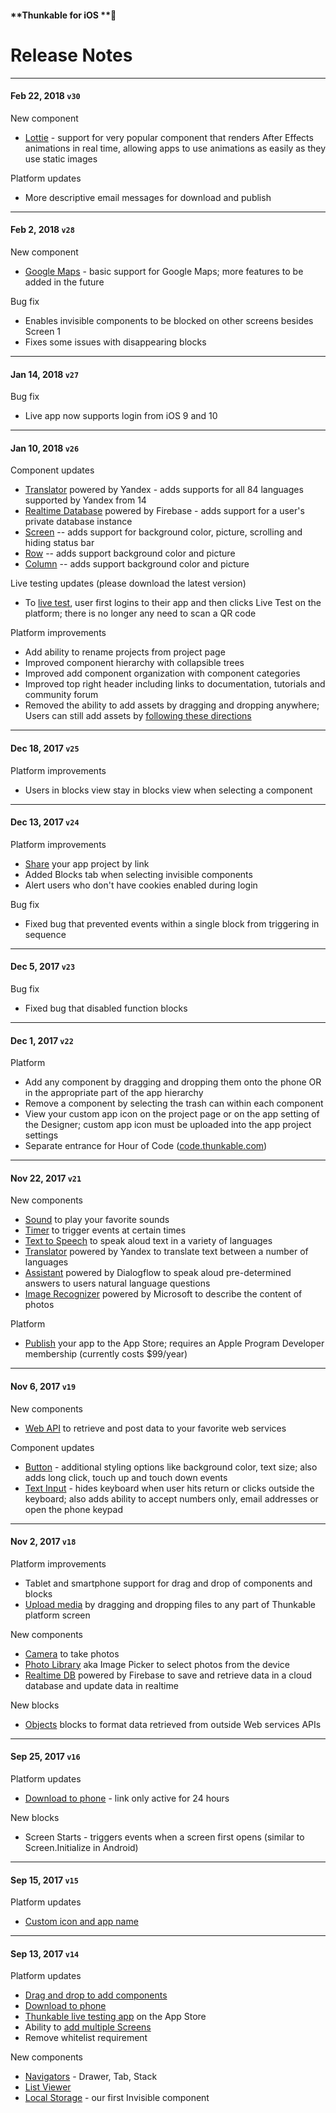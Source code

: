 #### **Thunkable for iOS **

# Release Notes

---

#### Feb 22, 2018 `v30`

New component

* [Lottie](/ios/components/image/lottie.md) - support for very popular component that renders After Effects animations in real time, allowing apps to use animations as easily as they use static images

Platform updates

* More descriptive email messages for download and publish

---

#### Feb 2, 2018 `v28`

New component

* [Google Maps](/ios/components/location/google-maps.md) - basic support for Google Maps; more features to be added in the future

Bug fix

* Enables invisible components to be blocked on other screens besides Screen 1
* Fixes some issues with disappearing blocks

---

#### Jan 14, 2018 `v27`

Bug fix

* Live app now supports login from iOS 9 and 10

---

#### Jan 10, 2018 `v26`

Component updates

* [Translator](/ios/components/voice/translator.md) powered by Yandex - adds supports for all 84 languages supported by Yandex from 14
* [Realtime Database](/ios/components/data-storage/realtime-db.md) powered by Firebase - adds support for a user's private database instance
* [Screen](/ios/components/screen-layout/screen.md) -- adds support for background color, picture, scrolling and hiding status bar
* [Row](/ios/components/screen-layout/layout/row.md) -- adds support background color and picture
* [Column](/ios/components/screen-layout/layout/column.md) -- adds support background color and picture

Live testing updates \(please download the latest version\)

* To [live test](/ios/live-test.md), user first logins to their app and then clicks Live Test on the platform; there is no longer any need to scan a QR code

Platform improvements

* Add ability to rename projects from project page
* Improved component hierarchy with collapsible trees
* Improved add component organization with component categories
* Improved top right header including links to documentation, tutorials and community forum
* Removed the ability to add assets by dragging and dropping anywhere; Users can still add assets by [following these directions](/ios/components/app-settings/upload-media.md)

---

#### Dec 18, 2017 `v25`

Platform improvements

* Users in blocks view stay in blocks view when selecting a component

---

#### Dec 13, 2017 `v24`

Platform improvements

* [Share](/ios/6-share.md) your app project by link
* Added Blocks tab when selecting invisible components
* Alert users who don't have cookies enabled during login

Bug fix

* Fixed bug that prevented events within a single block from triggering in sequence

---

#### Dec 5, 2017 `v23`

Bug fix

* Fixed bug that disabled function blocks

---

#### Dec 1, 2017 `v22`

Platform

* Add any component by dragging and dropping them onto the phone OR in the appropriate part of the app hierarchy
* Remove a component by selecting the trash can within each component
* View your custom app icon on the project page or on the app setting of the Designer; custom app icon must be uploaded into the app project settings
* Separate entrance for Hour of Code \([code.thunkable.com](http://code.thunkable.com)\)

---

#### Nov 22, 2017 `v21`

New components

* [Sound](/ios/components/voice/sound.md) to play your favorite sounds
* [Timer](/ios/components/user-interface/sensors/timer.md) to trigger events at certain times
* [Text to Speech](/ios/components/voice/text-to-speech.md) to speak aloud text in a variety of languages
* [Translator](/ios/components/voice/translator.md) powered by Yandex to translate text between a number of languages
* [Assistant](/ios/components/voice/assistant.md) powered by Dialogflow to speak aloud pre-determined answers to users natural language questions
* [Image Recognizer](/ios/components/image/image-recognizer.md) powered by Microsoft to describe the content of photos

Platform

* [Publish](/ios/publish.md) your app to the App Store; requires an Apple Program Developer membership \(currently costs $99/year\)

---

#### Nov 6, 2017 `v19`

New components

* [Web API](/ios/components/storage/web-api.md) to retrieve and post data to your favorite web services

Component updates

* [Button](/android/components/user-interface/button.md)  - additional styling options like background color, text size; also adds long click, touch up and touch down events
* [Text Input](/ios/components/user-interface/text-input.md) - hides keyboard when user hits return or clicks outside the keyboard; also adds ability to accept numbers only, email addresses or open the phone keypad

---

#### Nov 2, 2017 `v18`

Platform improvements

* Tablet and smartphone support for drag and drop of components and blocks
* [Upload media](/ios/components/app-settings/upload-media.md) by dragging and dropping files to any part of Thunkable platform screen

New components

* [Camera](/ios/components/media/camera.md) to take photos
* [Photo Library](/ios/components/media/photo-library.md) aka Image Picker to select photos from the device
* [Realtime DB](/ios/components/storage/realtime-db.md) powered by Firebase to save and retrieve data in a cloud database and update data in realtime 

New blocks

* [Objects](/ios/blocks/objects.md) blocks to format data retrieved from outside Web services APIs

---

#### Sep 25, 2017 `v16`

Platform updates

* [Download to phone](https://docs.thunkable.com/ios/download.html#step-4-download) - link only active for 24 hours

New blocks

* Screen Starts - triggers events when a screen first opens \(similar to Screen.Initialize in Android\)

---

#### Sep 15, 2017 `v15`

Platform updates

* [Custom icon and app name](/ios/components/app-settings/custom-icon-+-app-name.md)

---

#### Sep 13, 2017 `v14`

Platform updates

* [Drag and drop to add components](https://docs.thunkable.com/ios/create.html#step-5：-add-app-components)
* [Download to phone](//ios/download.md#step-4-download)
* [Thunkable live testing app](http://appstore.com/thunkablelive) on the App Store
* Ability to [add multiple Screens](https://docs.thunkable.com/ios/components/user-interface/screen.html#add-multiple-screens-under-a-navigator)
* Remove whitelist requirement

New components

* [Navigators](/ios/components/navigators/README.md) - Drawer, Tab, Stack
* [List Viewer](/ios/components/user-interface/list-view.md)
* [Local Storage](/ios/components/storage/local-storage.md) - our first Invisible component



